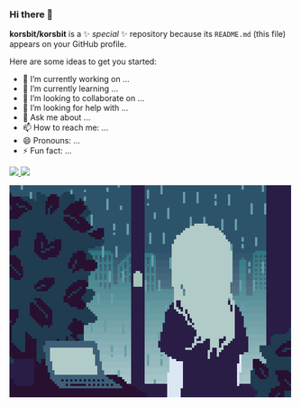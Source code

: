 ### Hi there 👋

**korsbit/korsbit** is a ✨ _special_ ✨ repository because its `README.md` (this file) appears on your GitHub profile.

Here are some ideas to get you started:

- 🔭 I’m currently working on ...
- 🌱 I’m currently learning ...
- 👯 I’m looking to collaborate on ...
- 🤔 I’m looking for help with ...
- 💬 Ask me about ...
- 📫 How to reach me: ...
- 😄 Pronouns: ...
- ⚡ Fun fact: ...


<div>
<a href="https://github.com/korsbit">
<img height="180em" src="https://github-readme-stats.vercel.app/api/top-langs/?username=korsbit&layout=compact&langs_count=7&theme=city_lights"/>
<img height="180em" src="https://github-readme-stats.vercel.app/api?username=korsbit&show_icons=true&theme=city_lights&include_all_commits=true&count_private=true"/>
</div>

![](8bit.gif)
